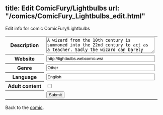 title: Edit ComicFury/Lightbulbs
url: "/comics/ComicFury_Lightbulbs_edit.html"
---
Edit info for comic ComicFury/Lightbulbs

<form name="comic" action="http://gaepostmail.appspot.com/comic/" method="post">
<table class="comicinfo">
<tr>
<th>Description</th><td><textarea name="description" cols="40" rows="3">A wizard from the 10th century is summoned into the 22nd century to act as a teacher. Sadly the wizard can barely conjure magic thanks to a total global lack of other wizards. To restore magic to the world first the world must be restored it's self.</textarea></td>
</tr>
<tr>
<th>Website</th><td><input type="text" name="url" value="http://lightbulbs.webcomic.ws/" size="40"/></td>
</tr>
<tr>
<th>Genre</th><td><input type="text" name="genre" value="Other" size="40"/></td>
</tr>
<tr>
<th>Language</th><td><input type="text" name="language" value="English" size="40"/></td>
</tr>
<tr>
<th>Adult content</th><td><input type="checkbox" name="adult" value="adult" /></td>
</tr>
<tr>
<th></th><td>
<input type="hidden" name="comic" value="ComicFury_Lightbulbs" />
<input type="submit" name="submit" value="Submit" />
</td>
</tr>
</table>
</form>

Back to the [comic](ComicFury_Lightbulbs.html).

